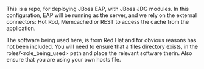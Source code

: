 This is a repo, for deploying JBoss EAP, with JBoss JDG modules.
In this configuration, EAP will be running as the server, and we rely on the external connectors: Hot Rod, Memcached or REST to access the cache from the application.

The software being used here, is from Red Hat and for obvious reasons has not been included. You will need to ensure that a files directory exists, in the roles/<role_being_used> path and place the relevant software therin. Also ensure that you are using your own hosts file.


